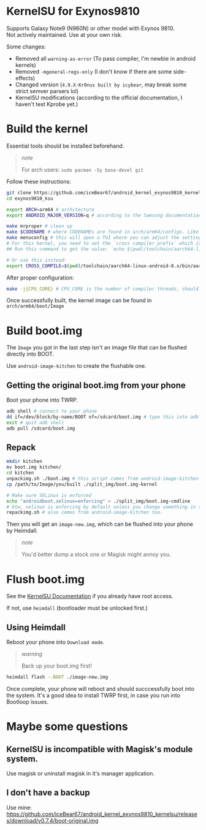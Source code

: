 # KernelSU for Exynos9810

Supports Galaxy Note9 (N960N) or other model with Exynos 9810.  
Not actively maintained. Use at your own risk.

Some changes:
 - Removed all `warning-as-error` (To pass compiler, I'm newbie in android kernels)
 - Removed `-mgeneral-regs-only` (I don't know if there are some side-effects)
 - Changed version (`4.9.X-Kr0nus built by icybear`, may break some strict semver parsers lol)
 - KernelSU modifications (according to the official documentation, I haven't test Kprobe yet.)

# Build the kernel

Essential tools should be installed beforehand.

> *note*
> 
> For arch users: `sudo pacman -Sy base-devel git`

Follow these instructions:

```bash
git clone https://github.com/iceBear67/android_kernel_exynos9810_kernelsu exynos9810_ksu
cd exynos9810_ksu

export ARCH=arm64 # architecture
export ANDROID_MAJOR_VERSION=q # according to the Samsung documentation, but it doesn't matters.

make mrproper # clean up
make $CODENAME # where CODENAMEs are found in arch/arm64/configs. Like `exynos9810-crownlte_defconfig`
make menuconfig # this will open a TUI where you can adjust the settings.
# For this kernel, you need to set the `cross compiler prefix` which is in `General Setup`.
## Run this command to get the value: `echo $(pwd)/toolchain/aarch64-linux-android-8.x/bin/aarch64-linux-android-`.

# Or use this instead:
export CROSS_COMPILE=$(pwd)/toolchain/aarch64-linux-android-8.x/bin/aarch64-linux-android- # I haven't tried this.
```

After proper configuration:

```bash
make -j{CPU_CORE} # CPU_CORE is the number of compiler threads, should be the number of processors.
```

Once successfully built, the kernel image can be found in `arch/arm64/boot/Image`

# Build boot.img

The `Image` you got in the last step isn't an image file that can be flushed directly into BOOT.

Use `android-image-kitchen` to create the flushable one.

## Getting the original boot.img from your phone

Boot your phone into TWRP.

```bash
adb shell # connect to your phone
dd if=/dev/block/by-name/BOOT of=/sdcard/boot.img # type this into adb shell
exit # quit adb shell
adb pull /sdcard/boot.img
```

## Repack

```bash
mkdir kitchen
mv boot.img kitchen/
cd kitchen
unpackimg.sh ./boot.img # this script comes from android-image-kitchen
cp /path/to/Image/you/built ./split_img/boot.img-kernel

# Make sure SELinux is enforced
echo "androidboot.selinux=enforcing" > ./split_img/boot.img-cmdline 
# btw, selinux is enforcing by default unless you change something in the previous steps.
repackimg.sh # also comes from android-image-kitchen too.
```

Then you will get an `image-new.img`, which can be flushed into your phone by Heimdall.

> *note*
>
> You'd better dump a stock one or Magisk might annoy you.

# Flush boot.img

See the [KernelSU Documentation](https://kernelsu.org/guide/installation.html) if you already have root access.

If not, use `heimdall` (bootloader must be unlocked first.)

## Using Heimdall

Reboot your phone into `Download mode`.

> *warning*
>
> Back up your boot.img first!

```bash
heimdall flash --BOOT ./image-new.img
```

Once complete, your phone will reboot and should succcessfully boot into the system.
It's a good idea to install TWRP first, in case you run into Bootloop issues.

# Maybe some questions

## KernelSU is incompatible with Magisk's module system.

Use magisk or uninstall magisk in it's manager application.

## I don't have a backup

Use mine: https://github.com/iceBear67/android_kernel_exynos9810_kernelsu/releases/download/v0.7.4/boot-original.img

